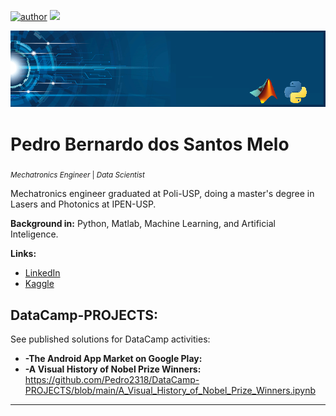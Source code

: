[![author](https://img.shields.io/badge/author-Pedro2318-red.svg)](https://www.linkedin.com/in/pedro-bernardo-dos-santos-melo-568673261) [![](https://img.shields.io/badge/python-3.7+-blue.svg)](https://www.python.org/downloads/release/python-365/)

<p align="center">
  <img src="banner.png" >
</p>

# Pedro Bernardo dos Santos Melo
<sub>*Mechatronics Engineer* | *Data Scientist*</sub>

Mechatronics engineer graduated at Poli-USP, doing a master's degree in Lasers and Photonics at IPEN-USP.

**Background in:** Python, Matlab, Machine Learning, and Artificial Inteligence.

**Links:**
* [LinkedIn](https://www.linkedin.com/in/pedro-bernardo-dos-santos-melo-568673261)
* [Kaggle](https://www.kaggle.com/pedrobernardo)


## DataCamp-PROJECTS:
See published solutions for DataCamp activities:

* **-The Android App Market on Google Play:** 
* **-A Visual History of Nobel Prize Winners:** 
https://github.com/Pedro2318/DataCamp-PROJECTS/blob/main/A_Visual_History_of_Nobel_Prize_Winners.ipynb

---



